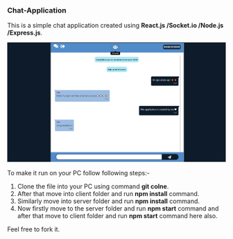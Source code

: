 ### Chat-Application
This is a simple chat application created using __React.js /Socket.io /Node.js /Express.js__.

![alt text](https://github.com/YuvrajMann/Chat-Application/blob/master/images/Screenshot%20(168).png "Chat Application")

To make it run on your PC follow following steps:-

1. Clone the file into your PC using command __git colne__.
2. After that move into client folder and run __npm install__ command.
3. Similarly move into server folder and run __npm install__ command.
4. Now firstly move to the server folder and run __npm start__ command and after that move to client folder and run __npm start__ command here also.

Feel free to fork it.
